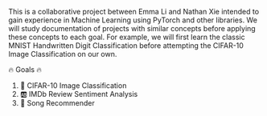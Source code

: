 This is a collaborative project between Emma Li and Nathan Xie
intended to gain experience in Machine Learning using PyTorch
and other libraries. We will study documentation
of projects with similar concepts before applying these concepts
to each goal. For example, we will first learn the classic MNIST
Handwritten Digit Classification before attempting the CIFAR-10
Image Classification on our own.

:fire: Goals :fire:
1. :sunrise: CIFAR-10 Image Classification
2. :ab: IMDb Review Sentiment Analysis
3. :guitar: Song Recommender
